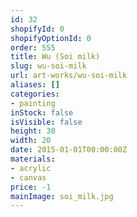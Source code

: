 ```yaml
---
id: 32
shopifyId: 0
shopifyOptionId: 0
order: 555
title: Wu (Soi milk)
slug: wu-soi-milk
url: art-works/wu-soi-milk
aliases: []
categories:
- painting
inStock: false
isVisible: false
height: 30
width: 20
date: 2015-01-01T00:00:00Z
materials:
- acrylic
- canvas
price: -1
mainImage: soi_milk.jpg
---
```

